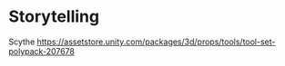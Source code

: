 # Storytelling
 


 Scythe
 https://assetstore.unity.com/packages/3d/props/tools/tool-set-polypack-207678

 
